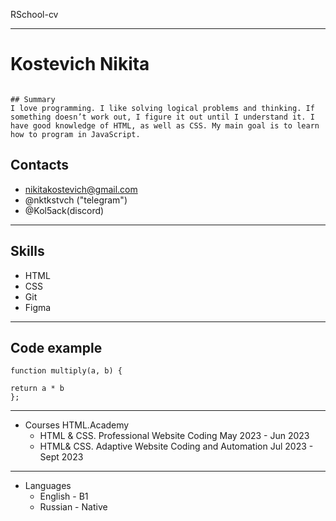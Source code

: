 RSchool-cv

---

# Kostevich Nikita

```

## Summary
I love programming. I like solving logical problems and thinking. If something doesn’t work out, I figure it out until I understand it. I have good knowledge of HTML, as well as CSS. My main goal is to learn how to program in JavaScript.

```

## Contacts

* <nikitakostevich@gmail.com>
* @nktkstvch ("telegram")
* @Kol5ack(discord)

---

## Skills

* HTML
* CSS
* Git
* Figma

---

## Code example

```
function multiply(a, b) {

return a * b
};
```

---

* Courses HTML.Academy
  * HTML & CSS. Professional Website Coding May 2023 - Jun 2023
  * HTML& CSS. Adaptive Website Coding and Automation Jul 2023 - Sept 2023

---

* Languages
  * English - B1
  * Russian - Native
